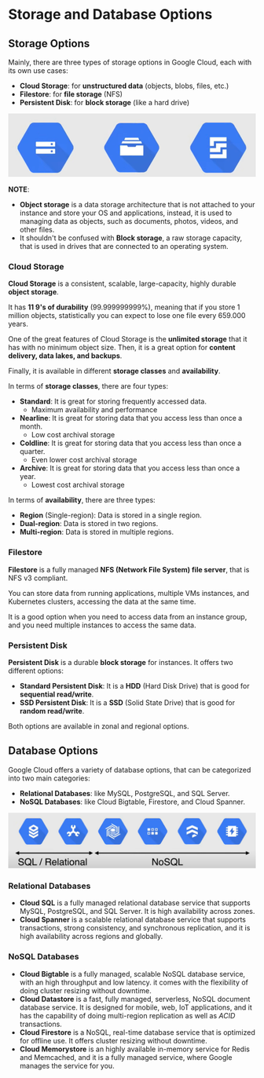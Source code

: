 # Storage and Database Options

## Storage Options

Mainly, there are three types of storage options in Google Cloud, each with its own use cases:

- **Cloud Storage**: for **unstructured data** (objects, blobs, files, etc.)
- **Filestore**: for **file storage** (NFS)
- **Persistent Disk**: for **block storage** (like a hard drive)

![Storage Options](images/03_Storage_and_Database_Options_01.png)

**NOTE**:

- **Object storage** is a data storage architecture that is not attached to your instance and store your OS and applications, instead, it is used to managing data as objects, such as documents, photos, videos, and other files. 
- It shouldn't be confused with **Block storage**, a raw storage capacity, that is used in drives that are connected to an operating system.

### Cloud Storage

**Cloud Storage** is a consistent, scalable, large-capacity, highly durable **object storage**.

It has **11 9's of durability** (99.999999999%), meaning that if you store 1 million objects, statistically you can expect to lose one file every 659.000 years.

One of the great features of Cloud Storage is the **unlimited storage** that it has with no minimum object size. Then, it is a great option for **content delivery, data lakes, and backups**.

Finally, it is available in different **storage classes** and **availability**.

In terms of **storage classes**, there are four types:

- **Standard**: It is great for storing frequently accessed data.
  - Maximum availability and performance
- **Nearline**: It is great for storing data that you access less than once a month.
  - Low cost archival storage
- **Coldline**: It is great for storing data that you access less than once a quarter.
  - Even lower cost archival storage
- **Archive**: It is great for storing data that you access less than once a year.
  - Lowest cost archival storage
  
In terms of **availability**, there are three types:

- **Region** (Single-region): Data is stored in a single region.
- **Dual-region**: Data is stored in two regions.
- **Multi-region**: Data is stored in multiple regions.

### Filestore

**Filestore** is a fully managed **NFS (Network File System) file server**, that is NFS v3 compliant.

You can store data from running applications, multiple VMs instances, and Kubernetes clusters, accessing the data at the same time.

It is a good option when you need to access data from an instance group, and you need multiple instances to access the same data.

### Persistent Disk

**Persistent Disk** is a durable **block storage** for instances. It offers two different options:

- **Standard Persistent Disk**: It is a **HDD** (Hard Disk Drive) that is good for **sequential read/write**.
- **SSD Persistent Disk**: It is a **SSD** (Solid State Drive) that is good for **random read/write**.

Both options are available in zonal and regional options.

## Database Options

Google Cloud offers a variety of database options, that can be categorized into two main categories:

- **Relational Databases**: like MySQL, PostgreSQL, and SQL Server.
- **NoSQL Databases**: like Cloud Bigtable, Firestore, and Cloud Spanner.

![Database Options](images/03_Storage_and_Database_Options_02.png)

### Relational Databases

- **Cloud SQL** is a fully managed relational database service that supports MySQL, PostgreSQL, and SQL Server. It is high availability across zones.
- **Cloud Spanner** is a scalable relational database service that supports transactions, strong consistency, and synchronous replication, and it is high availability across regions and globally.

### NoSQL Databases

- **Cloud Bigtable** is a fully managed, scalable NoSQL database service, with an high throughput and low latency. it comes with the flexibility of doing cluster resizing without downtime.
- **Cloud Datastore** is a fast, fully managed, serverless, NoSQL document database service. It is designed for mobile, web, IoT applications, and it has the capability of doing multi-region replication as well as *ACID* transactions.
- **Cloud Firestore** is a NoSQL, real-time database service that is optimized for offline use. It offers cluster resizing without downtime.
- **Cloud Memorystore** is an highly available in-memory service for Redis and Memcached, and it is a fully managed service, where Google manages the service for you.